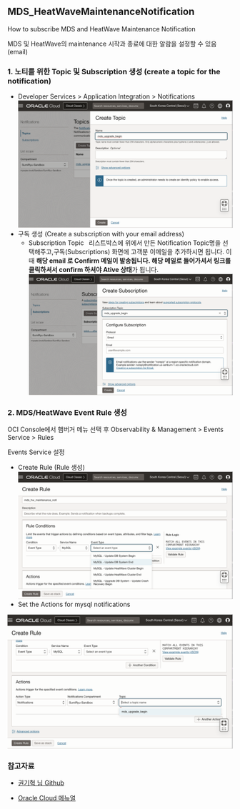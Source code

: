 ## MDS_HeatWaveMaintenanceNotification
How to subscribe MDS and HeatWave Maintenance Notification


MDS 및 HeatWave의 maintenance 시작과 종료에 대한 알람을 설정할 수 있음(email)

### 1. 노티를 위한 Topic 및 Subscription 생성 (create a topic for the notification)
- Developer Services > Application Integration > Notifications
![Create Topic](image-2.png)
- 구독 생성 (Create a subscription with your email address)
     - Subscription Topic  리스트박스에 위에서 만든 Notification Topic명을 선택해주고,구독(Subscriptions) 화면에 고객분 이메일을 추가하시면 됩니다. 이 때 **해당 email 로 Confirm 메일이 발송됩니다. 해당 메일로 들어가셔서 링크를 클릭하셔서 confirm 하셔야 Ative 상태**가 됩니다.
![Create Subscription](image-3.png)

### 2. MDS/HeatWave Event Rule 생성

OCI Console에서 햄버거 메뉴 선택 후 
Observability & Management > Events Service > Rules 


Events Service 설정
- Create Rule (Rule 생성)
![Rele Conditions에 MySQL과 Event type 선택](image.png)
- Set the Actions for mysql notifications
   
![Actions-만들어 둔 notification 선택](image-1.png)


### 참고자료
- [권기혁 님 Github ](https://github.com/khkwon01/MySQL_Q-A/blob/main/README.md)

- [Oracle Cloud 메뉴얼 ](https://docs.oracle.com/en-us/iaas/Content/Notification/Tasks/create-topic.htm?Highlight=%08topic)

